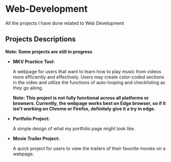# Web-Development #

All the projects I have done related to Web Development

## Projects Descriptions ##

**Note: Some projects are still in progress**

* **MKV Practice Tool:** 

  A webpage for users that want to learn how to play music from videos more efficiently and effectively.
  Users may create color-coded sections in the video and utilize the functions of auto-looping and checklisting as they go along.

  **Note: This project is not fully functional across all platforms or browsers. Currently, the webpage works best on Edge browser, 
  so if it isn't working on Chrome or Firefox, definitely give it a try in edge.**

* **Portfolio Project:** 

  A simple design of what my portfolio page might look like.  
  
* **Movie Trailer Project:** 

  A quick project for users to view the trailers of their favorite movies on a webpage. 

